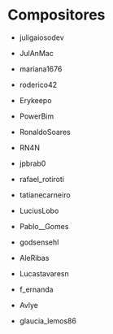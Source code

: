 # Compositores

- juligaiosodev

- JulAnMac

- mariana1676

- roderico42

- Erykeepo

- PowerBim

- RonaldoSoares

- RN4N

- jpbrab0

- rafael_rotiroti

- tatianecarneiro

- LuciusLobo

- Pablo\_\_Gomes

- godsensehl

- AleRibas

- Lucastavaresn

- f_ernanda

- Avlye

- glaucia_lemos86
